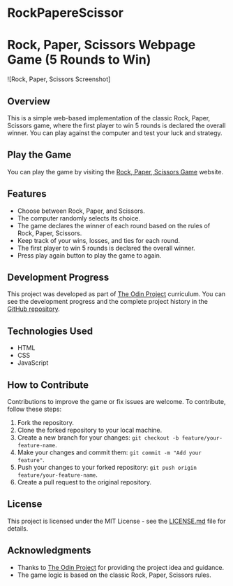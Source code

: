 # RockPapereScissor
# Rock, Paper, Scissors Webpage Game (5 Rounds to Win)

![Rock, Paper, Scissors Screenshot]

## Overview

This is a simple web-based implementation of the classic Rock, Paper, Scissors game, where the first player to win 5 rounds is declared the overall winner. You can play against the computer and test your luck and strategy.

## Play the Game

You can play the game by visiting the [Rock, Paper, Scissors Game](https://your-game-url.com) website.

## Features

- Choose between Rock, Paper, and Scissors.
- The computer randomly selects its choice.
- The game declares the winner of each round based on the rules of Rock, Paper, Scissors.
- Keep track of your wins, losses, and ties for each round.
- The first player to win 5 rounds is declared the overall winner.
- Press play again button to play the game to again.

## Development Progress

This project was developed as part of [The Odin Project](https://www.theodinproject.com) curriculum. You can see the development progress and the complete project history in the [GitHub repository](https://github.com/Umarocks/TheOdinProject/tree/main/Foundation/Project-RockPaperScissor).

## Technologies Used

- HTML
- CSS
- JavaScript

## How to Contribute

Contributions to improve the game or fix issues are welcome. To contribute, follow these steps:

1. Fork the repository.
2. Clone the forked repository to your local machine.
3. Create a new branch for your changes: `git checkout -b feature/your-feature-name`.
4. Make your changes and commit them: `git commit -m "Add your feature"`.
5. Push your changes to your forked repository: `git push origin feature/your-feature-name`.
6. Create a pull request to the original repository.

## License

This project is licensed under the MIT License - see the [LICENSE.md](LICENSE.md) file for details.

## Acknowledgments

- Thanks to [The Odin Project](https://www.theodinproject.com) for providing the project idea and guidance.
- The game logic is based on the classic Rock, Paper, Scissors rules.
